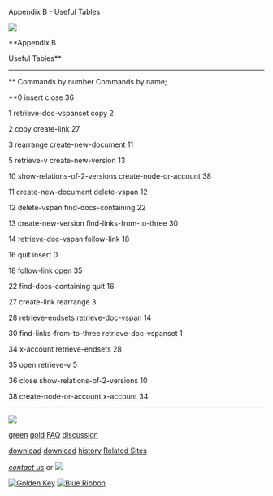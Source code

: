 Appendix B - Useful Tables



[![](../../images/logo.gif)](../../index.html)

**Appendix
B

Useful Tables**

---

** Commands by number Commands by name;

**0 insert close 36

1 retrieve-doc-vspanset copy 2

2 copy create-link 27

3 rearrange create-new-document 11

5 retrieve-v create-new-version 13

10 show-relations-of-2-versions create-node-or-account 38

11 create-new-document delete-vspan 12

12 delete-vspan find-docs-containing 22

13 create-new-version find-links-from-to-three 30

14 retrieve-doc-vspan follow-link 18

16 quit insert 0

18 follow-link open 35

22 find-docs-containing quit 16

27 create-link rearrange 3

28 retrieve-endsets retrieve-doc-vspan 14

30 find-links-from-to-three retrieve-doc-vspanset 1

34 x-account retrieve-endsets 28

35 open retrieve-v 5

36 close show-relations-of-2-versions 10

38 create-node-or-account x-account 34







---

[![](../../images/logo.gif)](../../index.html)

[green](../index.html)
[gold](../../gold/index.html)
[FAQ](../../FAQ.html)
[discussion](../../discussion/index.html)

[download](../download/index.html)
[download](../../gold/download/index.html)
[history](../../history/index.html)
[Related Sites](../../related.html)

*[contact us](../../contact.html)*
or [![](../../images/cmn.gif)](http://www.blindpay.com/crit-me-now.cgi)

[![Golden Key](../../images/key.gif)](http://www.privacy.org/ipc/) [![Blue Ribbon](../../images/ribbon.gif)](http://mirrors.yahoo.com/eff/blueribbon.html)
